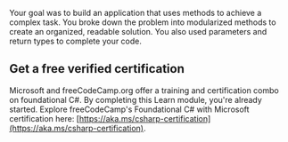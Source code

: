Your goal was to build an application that uses methods to achieve a complex task. You broke down the problem into modularized methods to create an organized, readable solution. You also used parameters and return types to complete your code.

## Get a free verified certification
 
Microsoft and freeCodeCamp.org offer a training and certification combo on foundational C#. By completing this Learn module, you're already started. Explore freeCodeCamp's Foundational C# with Microsoft certification here: [https://aka.ms/csharp-certification](https://aka.ms/csharp-certification). 